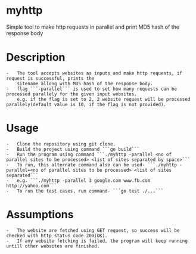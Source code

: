 # myhttp
Simple tool to make http requests in parallel and print MD5 hash of the response body
# Description
    -   The tool accepts websites as inputs and make http requests, if request is successful, prints the
        sitename allong with MD5 hash of the response body.
    -   flag ```-parallel``` is used to set how many requests can be processed parallely for the given input websites.
        e.g. if the flag is set to 2, 2 website request will be processed parallely(default value is 10, if the flag is not provided).
# Usage
    -   Clone the repository using git clone.
    -   Build the project using command ```go build```
    -   Run the program using command ```./myhttp -parallel <no of parallel sites to be processed> <list of sites separated by space>```
    -   To run, this alternate command also can be used- ```./myhttp -parallel=<no of parallel sites to be processed> <list of sites separated```
    -   e.g. ```./myhttp -parallel 3 google.com www.fb.com http://yahoo.com```
    -   To run the test cases, run command- ```go test ./...```
# Assumptions
    -   The website are fetched using GET request, so success will be checked with http status code 200(OK).
    -   If any website fetching is failed, the program will keep running untill other websites are finished.




